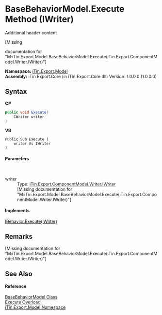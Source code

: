 # BaseBehaviorModel.Execute Method (IWriter)
Additional header content 

\[Missing <summary> documentation for "M:iTin.Export.Model.BaseBehaviorModel.Execute(iTin.Export.ComponentModel.Writer.IWriter)"\]

**Namespace:**&nbsp;<a href="ef57ffcc-e95e-b212-5a46-9aa6f5a3511f">iTin.Export.Model</a><br />**Assembly:**&nbsp;iTin.Export.Core (in iTin.Export.Core.dll) Version: 1.0.0.0 (1.0.0.0)

## Syntax

**C#**<br />
``` C#
public void Execute(
	IWriter writer
)
```

**VB**<br />
``` VB
Public Sub Execute ( 
	writer As IWriter
)
```


#### Parameters
&nbsp;<dl><dt>writer</dt><dd>Type: <a href="4a4ec51e-0091-39cb-54a3-b986f5b6ed9a">iTin.Export.ComponentModel.Writer.IWriter</a><br />\[Missing <param name="writer"/> documentation for "M:iTin.Export.Model.BaseBehaviorModel.Execute(iTin.Export.ComponentModel.Writer.IWriter)"\]</dd></dl>

#### Implements
<a href="f75d2f9a-69ed-3880-819b-e47caf1962c3">IBehavior.Execute(IWriter)</a><br />

## Remarks
\[Missing <remarks> documentation for "M:iTin.Export.Model.BaseBehaviorModel.Execute(iTin.Export.ComponentModel.Writer.IWriter)"\]

## See Also


#### Reference
<a href="f9334797-bdc1-1e81-7c19-cea545d52cb6">BaseBehaviorModel Class</a><br /><a href="c662399c-ea00-1359-17e4-fd95c9de3992">Execute Overload</a><br /><a href="ef57ffcc-e95e-b212-5a46-9aa6f5a3511f">iTin.Export.Model Namespace</a><br />